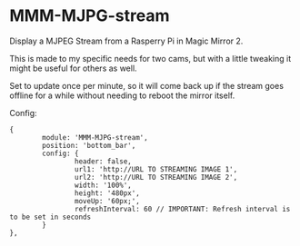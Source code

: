 # MMM-MJPG-stream
Display a MJPEG Stream from a Rasperry Pi in Magic Mirror 2.

This is made to my specific needs for two cams, but with a little tweaking it might be useful for others as well.

Set to update once per minute, so it will come back up if the stream goes offline for a while without needing to reboot the mirror itself.

Config:

```
{
        module: 'MMM-MJPG-stream',
        position: 'bottom_bar',
        config: {
                header: false,
                url1: 'http://URL TO STREAMING IMAGE 1',
                url2: 'http://URL TO STREAMING IMAGE 2',
                width: '100%',
                height: '480px',
                moveUp: '60px;',
                refreshInterval: 60 // IMPORTANT: Refresh interval is to be set in seconds
        }
},
```
